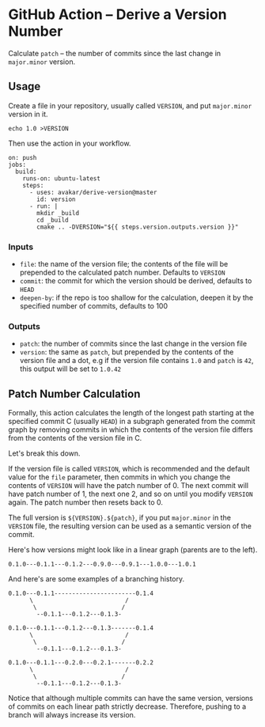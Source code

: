 # GitHub Action &ndash; Derive a Version Number

Calculate `patch` &ndash; the number of commits since the last
change in `major.minor` version.

## Usage

Create a file in your repository, usually called `VERSION`, and put
`major.minor` version in it.

    echo 1.0 >VERSION

Then use the action in your workflow.

    on: push
    jobs:
      build:
        runs-on: ubuntu-latest
        steps:
          - uses: avakar/derive-version@master
            id: version
          - run: |
            mkdir _build
            cd _build
            cmake .. -DVERSION="${{ steps.version.outputs.version }}"

### Inputs

* `file`: the name of the version file; the contents of the file will be
  prepended to the calculated patch number. Defaults to `VERSION`
* `commit`: the commit for which the version should be derived,
  defaults to `HEAD`
* `deepen-by`: if the repo is too shallow for the calculation, deepen it
  by the specified number of commits, defaults to 100

### Outputs

* `patch`: the number of commits since the last change in the version file
* `version`: the same as `patch`, but prepended by the contents of the version
  file and a dot, e.g if the version file contains `1.0` and `patch` is `42`,
  this output will be set to `1.0.42`

## Patch Number Calculation

Formally, this action calculates the length of the longest path starting at
the specified commit C (usually `HEAD`) in a subgraph generated from
the commit graph by removing commits in which the contents of the version file
differs from the contents of the version file in C.

Let's break this down.

If the version file is called `VERSION`, which is recommended and the default
value for the `file` parameter, then commits in which you change the contents
of `VERSION` will have the patch number of 0. The next commit will have patch
number of 1, the next one 2, and so on until you modify `VERSION` again.
The patch number then resets back to 0.

The full version is `${VERSION}.${patch}`, if you put `major.minor`
in the `VERSION` file, the resulting version can be used as a semantic version
of the commit.

Here's how versions might look like in a linear graph (parents are to the left).

    0.1.0---0.1.1---0.1.2---0.9.0---0.9.1---1.0.0---1.0.1

And here's are some examples of a branching history.

    0.1.0---0.1.1-----------------------0.1.4
          \                          /
           \                        /
            --0.1.1---0.1.2---0.1.3-

    0.1.0---0.1.1---0.1.2---0.1.3-------0.1.4
          \                          /
           \                        /
            --0.1.1---0.1.2---0.1.3-

    0.1.0---0.1.1---0.2.0---0.2.1-------0.2.2
          \                          /
           \                        /
            --0.1.1---0.1.2---0.1.3-

Notice that although multiple commits can have the same version,
versions of commits on each linear path strictly decrease. Therefore,
pushing to a branch will always increase its version.
